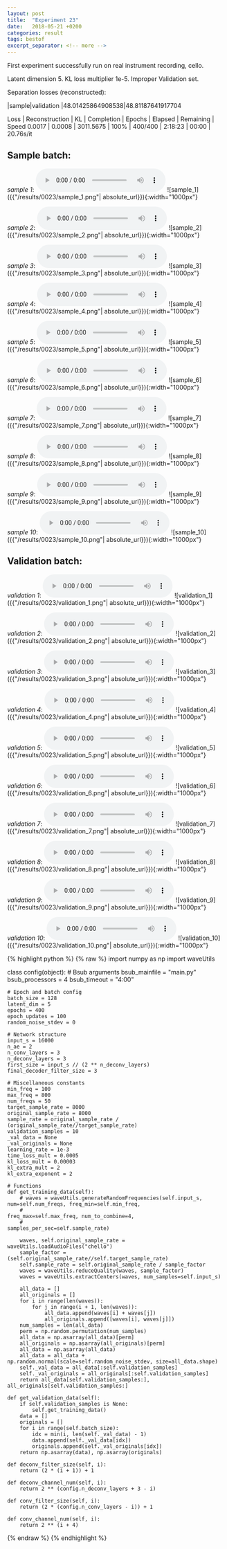 ```yaml
---
layout: post
title:  "Experiment 23"
date:   2018-05-21 +0200
categories: result
tags: bestof
excerpt_separator: <!-- more -->
---
```

First experiment successfully run on real instrument recording, cello.

Latent dimension 5. KL loss multiplier 1e-5. Improper Validation set.

Separation losses (reconstructed):

|sample|validation
|48.01425864908538|48.81187641917704

Loss | Reconstruction | KL | Completion | Epochs | Elapsed | Remaining | Speed
0.0017 | 0.0008 | 3011.5675 | 100% | 400/400 | 2:18:23 | 00:00 | 20.76s/it<!-- more -->

## **Sample batch**:
_sample 1_:
<audio src="/ResultsOverview/results/0023/sample_1.wav" controls preload></audio>
![sample_1]({{"/results/0023/sample_1.png"| absolute_url}}){:width="1000px"}

_sample 2_:
<audio src="/ResultsOverview/results/0023/sample_2.wav" controls preload></audio>
![sample_2]({{"/results/0023/sample_2.png"| absolute_url}}){:width="1000px"}

_sample 3_:
<audio src="/ResultsOverview/results/0023/sample_3.wav" controls preload></audio>
![sample_3]({{"/results/0023/sample_3.png"| absolute_url}}){:width="1000px"}

_sample 4_:
<audio src="/ResultsOverview/results/0023/sample_4.wav" controls preload></audio>
![sample_4]({{"/results/0023/sample_4.png"| absolute_url}}){:width="1000px"}

_sample 5_:
<audio src="/ResultsOverview/results/0023/sample_5.wav" controls preload></audio>
![sample_5]({{"/results/0023/sample_5.png"| absolute_url}}){:width="1000px"}

_sample 6_:
<audio src="/ResultsOverview/results/0023/sample_6.wav" controls preload></audio>
![sample_6]({{"/results/0023/sample_6.png"| absolute_url}}){:width="1000px"}

_sample 7_:
<audio src="/ResultsOverview/results/0023/sample_7.wav" controls preload></audio>
![sample_7]({{"/results/0023/sample_7.png"| absolute_url}}){:width="1000px"}

_sample 8_:
<audio src="/ResultsOverview/results/0023/sample_8.wav" controls preload></audio>
![sample_8]({{"/results/0023/sample_8.png"| absolute_url}}){:width="1000px"}

_sample 9_:
<audio src="/ResultsOverview/results/0023/sample_9.wav" controls preload></audio>
![sample_9]({{"/results/0023/sample_9.png"| absolute_url}}){:width="1000px"}

_sample 10_:
<audio src="/ResultsOverview/results/0023/sample_10.wav" controls preload></audio>
![sample_10]({{"/results/0023/sample_10.png"| absolute_url}}){:width="1000px"}

## **Validation batch**:
_validation 1_:
<audio src="/ResultsOverview/results/0023/validation_1.wav" controls preload></audio>
![validation_1]({{"/results/0023/validation_1.png"| absolute_url}}){:width="1000px"}

_validation 2_:
<audio src="/ResultsOverview/results/0023/validation_2.wav" controls preload></audio>
![validation_2]({{"/results/0023/validation_2.png"| absolute_url}}){:width="1000px"}

_validation 3_:
<audio src="/ResultsOverview/results/0023/validation_3.wav" controls preload></audio>
![validation_3]({{"/results/0023/validation_3.png"| absolute_url}}){:width="1000px"}

_validation 4_:
<audio src="/ResultsOverview/results/0023/validation_4.wav" controls preload></audio>
![validation_4]({{"/results/0023/validation_4.png"| absolute_url}}){:width="1000px"}

_validation 5_:
<audio src="/ResultsOverview/results/0023/validation_5.wav" controls preload></audio>
![validation_5]({{"/results/0023/validation_5.png"| absolute_url}}){:width="1000px"}

_validation 6_:
<audio src="/ResultsOverview/results/0023/validation_6.wav" controls preload></audio>
![validation_6]({{"/results/0023/validation_6.png"| absolute_url}}){:width="1000px"}

_validation 7_:
<audio src="/ResultsOverview/results/0023/validation_7.wav" controls preload></audio>
![validation_7]({{"/results/0023/validation_7.png"| absolute_url}}){:width="1000px"}

_validation 8_:
<audio src="/ResultsOverview/results/0023/validation_8.wav" controls preload></audio>
![validation_8]({{"/results/0023/validation_8.png"| absolute_url}}){:width="1000px"}

_validation 9_:
<audio src="/ResultsOverview/results/0023/validation_9.wav" controls preload></audio>
![validation_9]({{"/results/0023/validation_9.png"| absolute_url}}){:width="1000px"}

_validation 10_:
<audio src="/ResultsOverview/results/0023/validation_10.wav" controls preload></audio>
![validation_10]({{"/results/0023/validation_10.png"| absolute_url}}){:width="1000px"}


{% highlight python %}
{% raw %}
import numpy as np
import waveUtils


class config(object):
	# Bsub arguments
	bsub_mainfile = "main.py"
	bsub_processors = 4
	bsub_timeout = "4:00"

	# Epoch and batch config
	batch_size = 128
	latent_dim = 5
	epochs = 400
	epoch_updates = 100
	random_noise_stdev = 0

	# Network structure
	input_s = 16000
	n_ae = 2
	n_conv_layers = 3
	n_deconv_layers = 3
	first_size = input_s // (2 ** n_deconv_layers)
	final_decoder_filter_size = 3

	# Miscellaneous constants
	min_freq = 100
	max_freq = 800
	num_freqs = 50
	target_sample_rate = 8000
	original_sample_rate = 8000
	sample_rate = original_sample_rate / (original_sample_rate//target_sample_rate)
	validation_samples = 10
	_val_data = None
	_val_originals = None
	learning_rate = 1e-3
	time_loss_mult = 0.0005
	kl_loss_mult = 0.00003
	kl_extra_mult = 2
	kl_extra_exponent = 2

	# Functions
	def get_training_data(self):
		# waves = waveUtils.generateRandomFrequencies(self.input_s, num=self.num_freqs, freq_min=self.min_freq,
		#                                            freq_max=self.max_freq, num_to_combine=4,
		#                                            samples_per_sec=self.sample_rate)

		waves, self.original_sample_rate = waveUtils.loadAudioFiles("chello")
		sample_factor = (self.original_sample_rate//self.target_sample_rate)
		self.sample_rate = self.original_sample_rate / sample_factor
		waves = waveUtils.reduceQuality(waves, sample_factor)
		waves = waveUtils.extractCenters(waves, num_samples=self.input_s)

		all_data = []
		all_originals = []
		for i in range(len(waves)):
			for j in range(i + 1, len(waves)):
				all_data.append(waves[i] + waves[j])
				all_originals.append([waves[i], waves[j]])
		num_samples = len(all_data)
		perm = np.random.permutation(num_samples)
		all_data = np.asarray(all_data)[perm]
		all_originals = np.asarray(all_originals)[perm]
		all_data = np.asarray(all_data)
		all_data = all_data + np.random.normal(scale=self.random_noise_stdev, size=all_data.shape)
		self._val_data = all_data[:self.validation_samples]
		self._val_originals = all_originals[:self.validation_samples]
		return all_data[self.validation_samples:], all_originals[self.validation_samples:]

	def get_validation_data(self):
		if self.validation_samples is None:
			self.get_training_data()
		data = []
		originals = []
		for i in range(self.batch_size):
			idx = min(i, len(self._val_data) - 1)
			data.append(self._val_data[idx])
			originals.append(self._val_originals[idx])
		return np.asarray(data), np.asarray(originals)

	def deconv_filter_size(self, i):
		return (2 * (i + 1)) + 1

	def deconv_channel_num(self, i):
		return 2 ** (config.n_deconv_layers + 3 - i)

	def conv_filter_size(self, i):
		return (2 * (config.n_conv_layers - i)) + 1

	def conv_channel_num(self, i):
		return 2 ** (i + 4)

{% endraw %}
{% endhighlight %}
